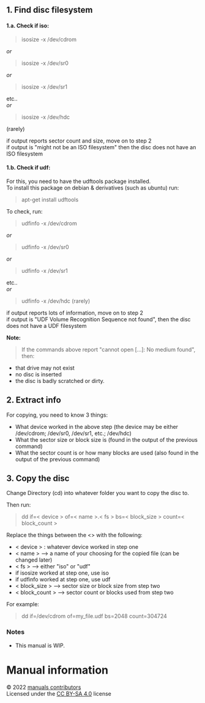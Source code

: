 ## 1. Find disc filesystem

#### 1.a. Check if iso:

> isosize -x /dev/cdrom

*or*

> isosize -x /dev/sr0

*or*

> isosize -x /dev/sr1

etc.. <br>
*or*

> isosize -x /dev/hdc

(rarely)

if output reports sector count and size, move on to step 2 <br>
if output is "might not be an ISO filesystem" then the disc does not have an ISO filesystem <br>

#### 1.b. Check if udf:

For this, you need to have the udftools package installed. <br>
To install this package on debian & derivatives (such as ubuntu) run:
> apt-get install udftools

To check, run:

> udfinfo -x /dev/cdrom

*or*

> udfinfo -x /dev/sr0

*or*

> udfinfo -x /dev/sr1

etc.. <br>
*or*

> udfinfo -x /dev/hdc
(rarely)

if output reports lots of information, move on to step 2 <br>
if output is "UDF Volume Recognition Sequence not found", then the disc does not have a UDF filesystem <br>

**Note:**
> If the commands above report "cannot open [...]: No medium found", then:
+ that drive may not exist
+ no disc is inserted
+ the disc is badly scratched or dirty.

## 2. Extract info

For copying, you need to know 3 things:
+ What device worked in the above step (the device may be either /dev/cdrom; /dev/sr0, /dev/sr1, etc.; /dev/hdc)
+ What the sector size or block size is (found in the output of the previous command)
+ What the sector count is or how many blocks are used (also found in the output of the previous command)

## 3. Copy the disc

Change Directory (cd) into whatever folder you want to copy the disc to.

Then run:

> dd if=< device > of=< name >.< fs > bs=< block_size > count=< block_count >

Replace the things between the <> with the following:
+ < device > : whatever device worked in step one
+ < name > --> a name of your choosing for the copied file (can be changed later)
+ < fs > --> either "iso" or "udf"
 + if isosize worked at step one, use iso
 + if udfinfo worked at step one, use udf
+ < block_size > --> sector size or block size from step two
+ < block_count > --> sector count or blocks used from step two

For example:

> dd if=/dev/cdrom of=my_file.udf bs=2048 count=304724

### Notes

- This manual is WIP.

# Manual information

&copy; 2022 [manuals contributors](https://github.com/thefirethirteen/manuals/blob/main/contributors.md)
<br> Licensed under the [CC BY-SA 4.0](https://creativecommons.org/licenses/by-sa/4.0/) license
